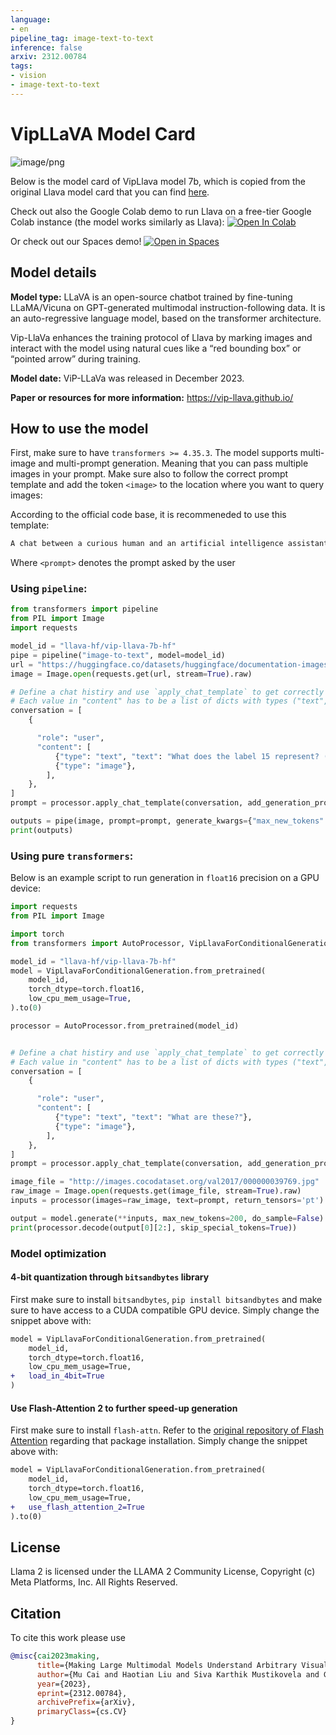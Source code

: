 ```yaml
---
language:
- en
pipeline_tag: image-text-to-text
inference: false
arxiv: 2312.00784
tags:
- vision
- image-text-to-text
---
```

# VipLLaVA Model Card

![image/png](https://github.com/mu-cai/ViP-LLaVA/blob/main/images/vip-llava_arch.png?raw=true)

Below is the model card of VipLlava model 7b, which is copied from the original Llava model card that you can find [here](https://huggingface.co/liuhaotian/llava-v1.5-13b).

Check out also the Google Colab demo to run Llava on a free-tier Google Colab instance (the model works similarly as Llava): [![Open In Colab](https://colab.research.google.com/assets/colab-badge.svg)](https://colab.research.google.com/drive/1-0G7Kuj2iQgKux4NJneP2JefFMamxG6Q?usp=sharing)

Or check out our Spaces demo! [![Open in Spaces](https://huggingface.co/datasets/huggingface/badges/resolve/main/open-in-hf-spaces-md-dark.svg)](https://huggingface.co/spaces/llava-hf/llava-4bit)


## Model details

**Model type:**
LLaVA is an open-source chatbot trained by fine-tuning LLaMA/Vicuna on GPT-generated multimodal instruction-following data.
It is an auto-regressive language model, based on the transformer architecture.

Vip-LlaVa enhances the training protocol of Llava by marking images and interact with the model using natural cues like a
“red bounding box” or “pointed arrow” during training.

**Model date:**
ViP-LLaVa was released in December 2023.

**Paper or resources for more information:**
https://vip-llava.github.io/

## How to use the model

First, make sure to have `transformers >= 4.35.3`. 
The model supports multi-image and multi-prompt generation. Meaning that you can pass multiple images in your prompt. Make sure also to follow the correct prompt template and add the token `<image>` to the location where you want to query images:

According to the official code base, it is recommeneded to use this template:

```bash
A chat between a curious human and an artificial intelligence assistant. The assistant gives helpful, detailed, and polite answers to the human's questions.###Human: <image>\n<prompt>###Assistant:
```

Where `<prompt>` denotes the prompt asked by the user

### Using `pipeline`:


```python
from transformers import pipeline
from PIL import Image    
import requests

model_id = "llava-hf/vip-llava-7b-hf"
pipe = pipeline("image-to-text", model=model_id)
url = "https://huggingface.co/datasets/huggingface/documentation-images/resolve/main/transformers/tasks/ai2d-demo.jpg"
image = Image.open(requests.get(url, stream=True).raw)

# Define a chat histiry and use `apply_chat_template` to get correctly formatted prompt
# Each value in "content" has to be a list of dicts with types ("text", "image") 
conversation = [
    {

      "role": "user",
      "content": [
          {"type": "text", "text": "What does the label 15 represent? (1) lava (2) core (3) tunnel (4) ash cloud"},
          {"type": "image"},
        ],
    },
]
prompt = processor.apply_chat_template(conversation, add_generation_prompt=True)

outputs = pipe(image, prompt=prompt, generate_kwargs={"max_new_tokens": 200})
print(outputs)
```

### Using pure `transformers`:

Below is an example script to run generation in `float16` precision on a GPU device:

```python
import requests
from PIL import Image

import torch
from transformers import AutoProcessor, VipLlavaForConditionalGeneration

model_id = "llava-hf/vip-llava-7b-hf"
model = VipLlavaForConditionalGeneration.from_pretrained(
    model_id, 
    torch_dtype=torch.float16, 
    low_cpu_mem_usage=True, 
).to(0)

processor = AutoProcessor.from_pretrained(model_id)


# Define a chat histiry and use `apply_chat_template` to get correctly formatted prompt
# Each value in "content" has to be a list of dicts with types ("text", "image") 
conversation = [
    {

      "role": "user",
      "content": [
          {"type": "text", "text": "What are these?"},
          {"type": "image"},
        ],
    },
]
prompt = processor.apply_chat_template(conversation, add_generation_prompt=True)

image_file = "http://images.cocodataset.org/val2017/000000039769.jpg"
raw_image = Image.open(requests.get(image_file, stream=True).raw)
inputs = processor(images=raw_image, text=prompt, return_tensors='pt').to(0, torch.float16)

output = model.generate(**inputs, max_new_tokens=200, do_sample=False)
print(processor.decode(output[0][2:], skip_special_tokens=True))
```

### Model optimization

#### 4-bit quantization through `bitsandbytes` library

First make sure to install `bitsandbytes`, `pip install bitsandbytes` and make sure to have access to a CUDA compatible GPU device. Simply change the snippet above with: 

```diff
model = VipLlavaForConditionalGeneration.from_pretrained(
    model_id, 
    torch_dtype=torch.float16, 
    low_cpu_mem_usage=True,
+   load_in_4bit=True
)
```

#### Use Flash-Attention 2 to further speed-up generation

First make sure to install `flash-attn`. Refer to the [original repository of Flash Attention](https://github.com/Dao-AILab/flash-attention) regarding that package installation. Simply change the snippet above with: 

```diff
model = VipLlavaForConditionalGeneration.from_pretrained(
    model_id, 
    torch_dtype=torch.float16, 
    low_cpu_mem_usage=True,
+   use_flash_attention_2=True
).to(0)
```

## License
Llama 2 is licensed under the LLAMA 2 Community License, 
Copyright (c) Meta Platforms, Inc. All Rights Reserved.

## Citation
To cite this work please use
```bibtex
@misc{cai2023making,
      title={Making Large Multimodal Models Understand Arbitrary Visual Prompts}, 
      author={Mu Cai and Haotian Liu and Siva Karthik Mustikovela and Gregory P. Meyer and Yuning Chai and Dennis Park and Yong Jae Lee},
      year={2023},
      eprint={2312.00784},
      archivePrefix={arXiv},
      primaryClass={cs.CV}
}
```